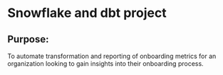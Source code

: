 # Snowflake and dbt project

## Purpose: 
To automate transformation and reporting of onboarding metrics for an organization looking to gain insights into their onboarding process. 
